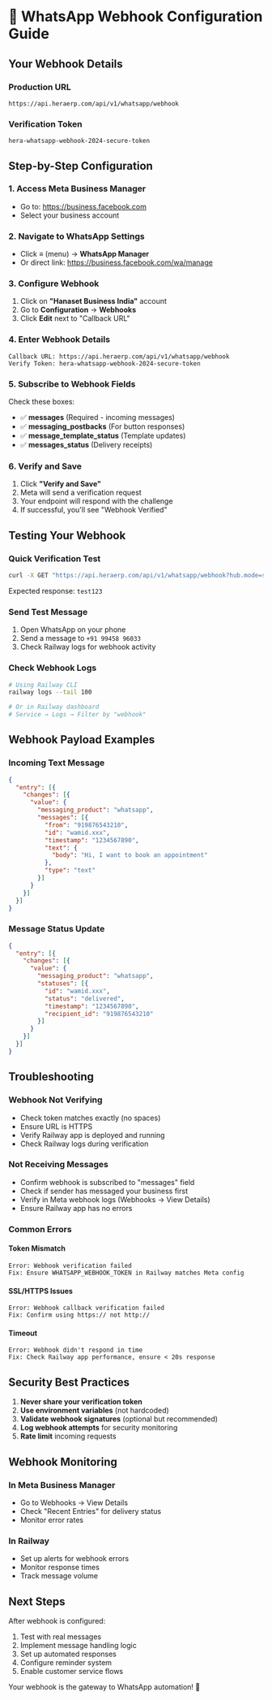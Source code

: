 # 🔗 WhatsApp Webhook Configuration Guide

## Your Webhook Details

### Production URL
```
https://api.heraerp.com/api/v1/whatsapp/webhook
```

### Verification Token
```
hera-whatsapp-webhook-2024-secure-token
```

## Step-by-Step Configuration

### 1. Access Meta Business Manager
- Go to: https://business.facebook.com
- Select your business account

### 2. Navigate to WhatsApp Settings
- Click **≡** (menu) → **WhatsApp Manager**
- Or direct link: https://business.facebook.com/wa/manage

### 3. Configure Webhook

1. Click on **"Hanaset Business India"** account
2. Go to **Configuration** → **Webhooks**
3. Click **Edit** next to "Callback URL"

### 4. Enter Webhook Details

```
Callback URL: https://api.heraerp.com/api/v1/whatsapp/webhook
Verify Token: hera-whatsapp-webhook-2024-secure-token
```

### 5. Subscribe to Webhook Fields

Check these boxes:
- ✅ **messages** (Required - incoming messages)
- ✅ **messaging_postbacks** (For button responses)
- ✅ **message_template_status** (Template updates)
- ✅ **messages_status** (Delivery receipts)

### 6. Verify and Save

1. Click **"Verify and Save"**
2. Meta will send a verification request
3. Your endpoint will respond with the challenge
4. If successful, you'll see "Webhook Verified"

## Testing Your Webhook

### Quick Verification Test
```bash
curl -X GET "https://api.heraerp.com/api/v1/whatsapp/webhook?hub.mode=subscribe&hub.verify_token=hera-whatsapp-webhook-2024-secure-token&hub.challenge=test123"
```

Expected response: `test123`

### Send Test Message
1. Open WhatsApp on your phone
2. Send a message to `+91 99458 96033`
3. Check Railway logs for webhook activity

### Check Webhook Logs
```bash
# Using Railway CLI
railway logs --tail 100

# Or in Railway dashboard
# Service → Logs → Filter by "webhook"
```

## Webhook Payload Examples

### Incoming Text Message
```json
{
  "entry": [{
    "changes": [{
      "value": {
        "messaging_product": "whatsapp",
        "messages": [{
          "from": "919876543210",
          "id": "wamid.xxx",
          "timestamp": "1234567890",
          "text": {
            "body": "Hi, I want to book an appointment"
          },
          "type": "text"
        }]
      }
    }]
  }]
}
```

### Message Status Update
```json
{
  "entry": [{
    "changes": [{
      "value": {
        "messaging_product": "whatsapp",
        "statuses": [{
          "id": "wamid.xxx",
          "status": "delivered",
          "timestamp": "1234567890",
          "recipient_id": "919876543210"
        }]
      }
    }]
  }]
}
```

## Troubleshooting

### Webhook Not Verifying
- Check token matches exactly (no spaces)
- Ensure URL is HTTPS
- Verify Railway app is deployed and running
- Check Railway logs during verification

### Not Receiving Messages
- Confirm webhook is subscribed to "messages" field
- Check if sender has messaged your business first
- Verify in Meta webhook logs (Webhooks → View Details)
- Ensure Railway app has no errors

### Common Errors

#### Token Mismatch
```
Error: Webhook verification failed
Fix: Ensure WHATSAPP_WEBHOOK_TOKEN in Railway matches Meta config
```

#### SSL/HTTPS Issues
```
Error: Webhook callback verification failed
Fix: Confirm using https:// not http://
```

#### Timeout
```
Error: Webhook didn't respond in time
Fix: Check Railway app performance, ensure < 20s response
```

## Security Best Practices

1. **Never share your verification token**
2. **Use environment variables** (not hardcoded)
3. **Validate webhook signatures** (optional but recommended)
4. **Log webhook attempts** for security monitoring
5. **Rate limit** incoming requests

## Webhook Monitoring

### In Meta Business Manager
- Go to Webhooks → View Details
- Check "Recent Entries" for delivery status
- Monitor error rates

### In Railway
- Set up alerts for webhook errors
- Monitor response times
- Track message volume

## Next Steps

After webhook is configured:
1. Test with real messages
2. Implement message handling logic
3. Set up automated responses
4. Configure reminder system
5. Enable customer service flows

Your webhook is the gateway to WhatsApp automation! 🎉